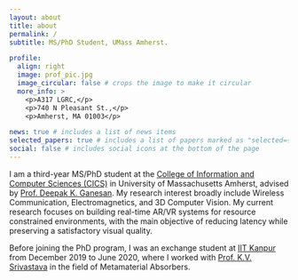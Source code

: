 ```yaml
---
layout: about
title: about
permalink: /
subtitle: MS/PhD Student, UMass Amherst.

profile:
  align: right
  image: prof_pic.jpg
  image_circular: false # crops the image to make it circular
  more_info: >
    <p>A317 LGRC,</p>
    <p>740 N Pleasant St.,</p>
    <p>Amherst, MA 01003</p>

news: true # includes a list of news items
selected_papers: true # includes a list of papers marked as "selected={true}"
social: false # includes social icons at the bottom of the page
---
```


I am a third-year MS/PhD student at the <a href='https://www.cics.umass.edu/'>College of Information and Computer Sciences (CICS)</a> in University of Massachusetts Amherst, advised by <a href='https://people.cs.umass.edu/~dganesan/'>Prof. Deepak K. Ganesan</a>. My research interest broadly include Wireless Communication, Electromagnetics, and 3D Computer Vision. My current research focuses on building real-time AR/VR systems for resource constrained environments, with the main objective of reducing latency while preserving a satisfactory visual quality.

Before joining the PhD program, I was an exchange student at <a href='https://iitk.ac.in/'>IIT Kanpur</a> from December 2019 to June 2020, where I worked with <a href='https://home.iitk.ac.in/~kvs/phd.php'>Prof. K.V. Srivastava</a> in the field of Metamaterial Absorbers.
